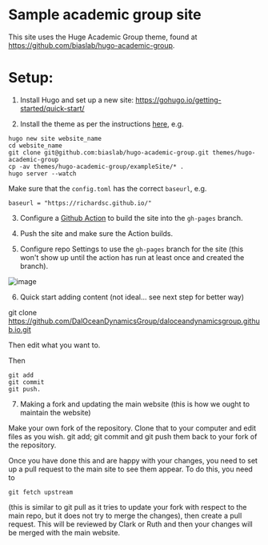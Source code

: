 # Sample academic group site

This site uses the Huge Academic Group theme, found at https://github.com/biaslab/hugo-academic-group.

# Setup:

1. Install Hugo and set up a new site: https://gohugo.io/getting-started/quick-start/

2. Install the theme as per the instructions [here](https://github.com/biaslab/hugo-academic-group), e.g.
```
hugo new site website_name
cd website_name
git clone git@github.com:biaslab/hugo-academic-group.git themes/hugo-academic-group
cp -av themes/hugo-academic-group/exampleSite/* .
hugo server --watch
```
Make sure that the `config.toml` has the correct `baseurl`, e.g.
```
baseurl = "https://richardsc.github.io/"
```

3. Configure a [Github Action](https://gohugo.io/hosting-and-deployment/hosting-on-github/#build-hugo-with-github-action) to build the site into the `gh-pages` branch.

4. Push the site and make sure the Action builds.

5. Configure repo Settings to use the `gh-pages` branch for the site (this won't show up until the action has run at least once and created the branch).

![image](https://user-images.githubusercontent.com/233584/143870276-d18e2c29-e203-4a87-9d1d-0c210b6dbfde.png)

6. Quick start adding content (not ideal... see next step for better way)

git clone https://github.com/DalOceanDynamicsGroup/daloceandynamicsgroup.github.io.git

Then edit what you want to.

Then 
```
git add
git commit
git push.
```

7. Making a fork and updating the main website (this is how we ought to maintain the website)

Make your own fork of the repository. Clone that to your computer and edit files as you wish. 
git add; git commit and git push them back to your fork of the repository. 

Once you have done this and are happy with your changes, you need to set up a pull request to the main site to see them appear. To do this, you need to  
```
git fetch upstream 
```
(this is similar to git pull as it tries to update your fork with respect to the main repo, but it does not try to merge the changes), then create a pull request. This will be reviewed by Clark or Ruth and then your changes will be merged with the main website.




